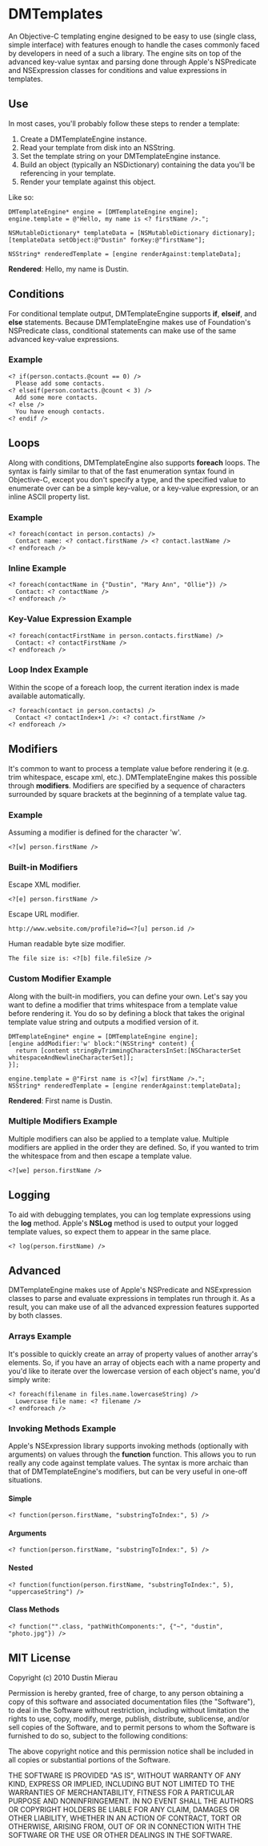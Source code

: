 # DMTemplates
An Objective-C templating engine designed to be easy to use (single class, simple interface) with features enough to handle the cases commonly faced by developers in need of a such a library. The engine sits on top of the advanced key-value syntax and parsing done through Apple's NSPredicate and NSExpression classes for conditions and value expressions in templates.

## Use
In most cases, you'll probably follow these steps to render a template:

1. Create a DMTemplateEngine instance.
2. Read your template from disk into an NSString.
3. Set the template string on your DMTemplateEngine instance.
4. Build an object (typically an NSDictionary) containing the data you'll be referencing in your template.
5. Render your template against this object.

Like so:

    DMTemplateEngine* engine = [DMTemplateEngine engine];
    engine.template = @"Hello, my name is <? firstName />.";
    
    NSMutableDictionary* templateData = [NSMutableDictionary dictionary];
    [templateData setObject:@"Dustin" forKey:@"firstName"];
    
    NSString* renderedTemplate = [engine renderAgainst:templateData];

**Rendered**: Hello, my name is Dustin.

## Conditions
For conditional template output, DMTemplateEngine supports **if**, **elseif**, and **else** statements. Because DMTemplateEngine makes use of Foundation's NSPredicate class, conditional statements can make use of the same advanced key-value expressions.

### Example

    <? if(person.contacts.@count == 0) />
      Please add some contacts.
    <? elseif(person.contacts.@count < 3) />
      Add some more contacts.
    <? else />
      You have enough contacts.
    <? endif />

## Loops
Along with conditions, DMTemplateEngine also supports **foreach** loops. The syntax is fairly similar to that of the fast enumeration syntax found in Objective-C, except you don't specify a type, and the specified value to enumerate over can be a simple key-value, or a key-value expression, or an inline ASCII property list.

### Example

    <? foreach(contact in person.contacts) />
      Contact name: <? contact.firstName /> <? contact.lastName />
    <? endforeach />
    
### Inline Example

    <? foreach(contactName in {"Dustin", "Mary Ann", "Ollie"}) />
      Contact: <? contactName />
    <? endforeach />
    
### Key-Value Expression Example

    <? foreach(contactFirstName in person.contacts.firstName) />
      Contact: <? contactFirstName />
    <? endforeach />
    
### Loop Index Example
Within the scope of a foreach loop, the current iteration index is made available automatically.

    <? foreach(contact in person.contacts) />
      Contact <? contactIndex+1 />: <? contact.firstName />
    <? endforeach />

## Modifiers
It's common to want to process a template value before rendering it (e.g. trim whitespace, escape xml, etc.). DMTemplateEngine makes this possible through **modifiers**. Modifiers are specified by a sequence of characters surrounded by square brackets at the beginning of a template value tag.

### Example
Assuming a modifier is defined for the character 'w'.

    <?[w] person.firstName />

### Built-in Modifiers

Escape XML modifier.

    <?[e] person.firstName />
    
Escape URL modifier.

    http://www.website.com/profile?id=<?[u] person.id />
    
Human readable byte size modifier.

    The file size is: <?[b] file.fileSize />
    
### Custom Modifier Example
Along with the built-in modifiers, you can define your own. Let's say you want to define a modifier that trims whitespace from a template value before rendering it. You do so by defining a block that takes the original template value string and outputs a modified version of it.

    DMTemplateEngine* engine = [DMTemplateEngine engine];
    [engine addModifier:'w' block:^(NSString* content) {
      return [content stringByTrimmingCharactersInSet:[NSCharacterSet whitespaceAndNewlineCharacterSet]];
    }];

    engine.template = @"First name is <?[w] firstName />.";
    NSString* renderedTemplate = [engine renderAgainst:templateData];

**Rendered**: First name is Dustin.

### Multiple Modifiers Example
Multiple modifiers can also be applied to a template value. Multiple modifiers are applied in the order they are defined. So, if you wanted to trim the whitespace from and then escape a template value.

    <?[we] person.firstName />

## Logging
To aid with debugging templates, you can log template expressions using the **log** method. Apple's **NSLog** method is used to output your logged template values, so expect them to appear in the same place.

    <? log(person.firstName) />

## Advanced
DMTemplateEngine makes use of Apple's NSPredicate and NSExpression classes to parse and evaluate expressions in templates run through it. As a result, you can make use of all the advanced expression features supported by both classes.

### Arrays Example
It's possible to quickly create an array of property values of another array's elements. So, if you have an array of objects each with a name property and you'd like to iterate over the lowercase version of each object's name, you'd simply write:

    <? foreach(filename in files.name.lowercaseString) />
      Lowercase file name: <? filename />
    <? endforeach />


### Invoking Methods Example
Apple's NSExpression library supports invoking methods (optionally with arguments) on values through the **function** function. This allows you to run really any code against template values. The syntax is more archaic than that of DMTemplateEngine's modifiers, but can be very useful in one-off situations.

#### Simple

    <? function(person.firstName, "substringToIndex:", 5) />

#### Arguments

    <? function(person.firstName, "substringToIndex:", 5) />

#### Nested

    <? function(function(person.firstName, "substringToIndex:", 5), "uppercaseString") />

#### Class Methods

    <? function("".class, "pathWithComponents:", {"~", "dustin", "photo.jpg"}) />

MIT License
-----------

Copyright (c) 2010 Dustin Mierau

Permission is hereby granted, free of charge, to any person obtaining a copy of this software and associated documentation files (the "Software"), to deal in the Software without restriction, including without limitation the rights to use, copy, modify, merge, publish, distribute, sublicense, and/or sell copies of the Software, and to permit persons to whom the Software is furnished to do so, subject to the following conditions:

The above copyright notice and this permission notice shall be included in all copies or substantial portions of the Software.

THE SOFTWARE IS PROVIDED "AS IS", WITHOUT WARRANTY OF ANY KIND, EXPRESS OR IMPLIED, INCLUDING BUT NOT LIMITED TO THE WARRANTIES OF MERCHANTABILITY, FITNESS FOR A PARTICULAR PURPOSE AND NONINFRINGEMENT. IN NO EVENT SHALL THE AUTHORS OR COPYRIGHT HOLDERS BE LIABLE FOR ANY CLAIM, DAMAGES OR OTHER LIABILITY, WHETHER IN AN ACTION OF CONTRACT, TORT OR OTHERWISE, ARISING FROM, OUT OF OR IN CONNECTION WITH THE SOFTWARE OR THE USE OR OTHER DEALINGS IN THE SOFTWARE.